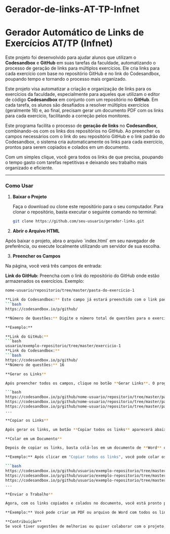 # Gerador-de-links-AT-TP-Infnet
# Gerador Automático de Links de Exercícios AT/TP (Infnet)

Este projeto foi desenvolvido para ajudar alunos que utilizam o **Codesandbox** e **GitHub** em suas tarefas da faculdade, automatizando o processo de geração de links para múltiplos exercícios. Ele cria links para cada exercício com base no repositório GitHub e no link do Codesandbox, poupando tempo e tornando o processo mais organizado.

Este projeto visa automatizar a criação e organização de links para os exercícios da faculdade, especialmente para aqueles que utilizam o editor de código **Codesandbox** em conjunto com um repositório no **GitHub**. Em cada tarefa, os alunos são desafiados a resolver múltiplos exercícios (geralmente 16) e, ao final, precisam gerar um documento PDF com os links para cada exercício, facilitando a correção pelos monitores.

Este programa facilita o processo de **geração de links** no **Codesandbox**, combinando-os com os links dos repositórios no GitHub. Ao preencher os campos necessários com o link do seu repositório GitHub e o link padrão do Codesandbox, o sistema cria automaticamente os links para cada exercício, prontos para serem copiados e colados em um documento. 

Com um simples clique, você gera todos os links de que precisa, poupando o tempo gasto com tarefas repetitivas e deixando seu trabalho mais organizado e eficiente.

---

### Como Usar

1. **Baixar o Projeto**

   Faça o download ou clone este repositório para o seu computador. Para clonar o repositório, basta executar o seguinte comando no terminal:
   ```bash
   git clone https://github.com/seu-usuario/gerador-links.git

2. **Abrir o Arquivo HTML**

Após baixar o projeto, abra o arquivo ´index.html´ em seu navegador de preferência, ou execute localmente utilizando um servidor de sua escolha.

3. **Preencher os Campos**

Na página, você verá três campos de entrada:

**Link do GitHub:** Preencha com o link do repositório do GitHub onde estão          armazenados os exercícios. Exemplo:
   ```bash
   nome-usuario/repositorio/tree/master/pasta-do-exercicio-1

**Link do Codesandbox:** Este campo já estará preenchido com o link padrão do Codesandbox, mas você pode personalizá-lo. O formato padrão é:
   ```bash
   https://codesandbox.io/p/github/

**Número de Questões:** Digite o número total de questões para o exercício. Por exemplo, se você tem 16 questões, coloque 16.

**Exemplo:**

**Link do GitHub:**
```bash
usuario/exemplo-repositorio/tree/master/exercicio-1
**Link do Codesandbox:**
```bash
https://codesandbox.io/p/github/
**Número de questões:** 16

**Gerar os Links**

Após preencher todos os campos, clique no botão **Gerar Links**. O programa vai gerar os links para cada questão automaticamente, utilizando o link do seu repositório GitHub e o link do Codesandbox. Por exemplo, se você tem 16 questões, ele irá gerar 16 links no formato:

```bash
https://codesandbox.io/p/github/nome-usuario/repositorio/tree/master/pasta-do-exercicio-1/questao-1
https://codesandbox.io/p/github/nome-usuario/repositorio/tree/master/pasta-do-exercicio-1/questao-2
https://codesandbox.io/p/github/nome-usuario/repositorio/tree/master/pasta-do-exercicio-1/questao-3
...

**Copiar os Links**

Após gerar os links, um botão **Copiar todos os links** aparecerá abaixo dos links gerados. Clique nesse botão para copiar todos os links para sua área de transferência.

**Colar em um Documento**

Depois de copiar os links, basta colá-los em um documento de **Word** ou **PDF** para enviá-los ao monitor para correção.

**Exemplo:** Após clicar em "Copiar todos os links", você pode colar os links diretamente em um documento, que pode se parecer com isso:

```bash
https://codesandbox.io/p/github/usuario/exemplo-repositorio/tree/master/exercicio-1/questao-1
https://codesandbox.io/p/github/usuario/exemplo-repositorio/tree/master/exercicio-1/questao-2
https://codesandbox.io/p/github/usuario/exemplo-repositorio/tree/master/exercicio-1/questao-3
...

**Enviar o Trabalho**

Agora, com os links copiados e colados no documento, você está pronto para enviar o arquivo para o monitor corrigir.

**Exemplo:** Você pode criar um PDF ou arquivo de Word com todos os links e enviá-lo ao monitor. Os links estarão prontos para revisão.

**Contribuição**
Se você tiver sugestões de melhorias ou quiser colaborar com o projeto, fique à vontade para abrir uma issue ou enviar um pull request.


